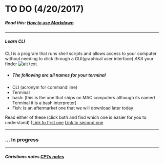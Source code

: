 # TO DO (4/20/2017)

##### Read this: [How to use Markdown](https://github.com/adam-p/markdown-here/wiki/Markdown-Cheatsheet)
---

##### Learn CLI
 CLI is a program that runs shell scripts and allows access to your computer without needing to click through a GUI(graphical user interface) _AKA_ your finder
 ![alt text](http://i.imgur.com/79jW7Yk.png)
 - ##### The following are all names for your terminal
  - CLI (acronym for command line)
  - Terminal
  - bash: (this is the one that ships on MAC computers although its named Terminal it is a bash interpreter)
  - Fish: is an aftermarket one that we will download later today

Read either of these (click both and find which one is easier for you to understand) )[Link to first one](https://gist.github.com/poopsplat/7195274) [Link to second one ](https://github.com/0nn0/terminal-mac-cheatsheet)
___
### ... In progress
___









##### Christians notes [CPTs notes](https://github.com/cptcptcptcptcptcptcptcptcptcptcptcptcpt/notes)
